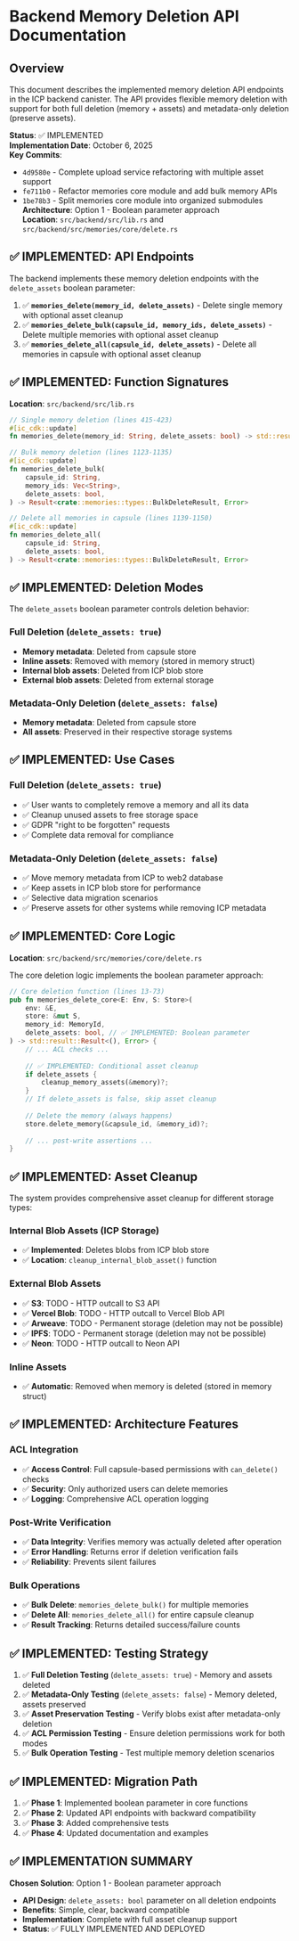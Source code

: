 # Backend Memory Deletion API Documentation

## Overview

This document describes the implemented memory deletion API endpoints in the ICP backend canister. The API provides flexible memory deletion with support for both full deletion (memory + assets) and metadata-only deletion (preserve assets).

**Status**: ✅ IMPLEMENTED  
**Implementation Date**: October 6, 2025  
**Key Commits**: 
- `4d9580e` - Complete upload service refactoring with multiple asset support
- `fe711b0` - Refactor memories core module and add bulk memory APIs
- `1be78b3` - Split memories core module into organized submodules
**Architecture**: Option 1 - Boolean parameter approach  
**Location**: `src/backend/src/lib.rs` and `src/backend/src/memories/core/delete.rs`

## ✅ IMPLEMENTED: API Endpoints

The backend implements these memory deletion endpoints with the `delete_assets` boolean parameter:

1. ✅ **`memories_delete(memory_id, delete_assets)`** - Delete single memory with optional asset cleanup
2. ✅ **`memories_delete_bulk(capsule_id, memory_ids, delete_assets)`** - Delete multiple memories with optional asset cleanup
3. ✅ **`memories_delete_all(capsule_id, delete_assets)`** - Delete all memories in capsule with optional asset cleanup

## ✅ IMPLEMENTED: Function Signatures

**Location**: `src/backend/src/lib.rs`

```rust
// Single memory deletion (lines 415-423)
#[ic_cdk::update]
fn memories_delete(memory_id: String, delete_assets: bool) -> std::result::Result<(), Error>

// Bulk memory deletion (lines 1123-1135)
#[ic_cdk::update]
fn memories_delete_bulk(
    capsule_id: String,
    memory_ids: Vec<String>,
    delete_assets: bool,
) -> Result<crate::memories::types::BulkDeleteResult, Error>

// Delete all memories in capsule (lines 1139-1150)
#[ic_cdk::update]
fn memories_delete_all(
    capsule_id: String,
    delete_assets: bool,
) -> Result<crate::memories::types::BulkDeleteResult, Error>
```

## ✅ IMPLEMENTED: Deletion Modes

The `delete_assets` boolean parameter controls deletion behavior:

### Full Deletion (`delete_assets: true`)
- **Memory metadata**: Deleted from capsule store
- **Inline assets**: Removed with memory (stored in memory struct)
- **Internal blob assets**: Deleted from ICP blob store
- **External blob assets**: Deleted from external storage

### Metadata-Only Deletion (`delete_assets: false`)
- **Memory metadata**: Deleted from capsule store
- **All assets**: Preserved in their respective storage systems

## ✅ IMPLEMENTED: Use Cases

### Full Deletion (`delete_assets: true`)

- ✅ User wants to completely remove a memory and all its data
- ✅ Cleanup unused assets to free storage space
- ✅ GDPR "right to be forgotten" requests
- ✅ Complete data removal for compliance

### Metadata-Only Deletion (`delete_assets: false`)

- ✅ Move memory metadata from ICP to web2 database
- ✅ Keep assets in ICP blob store for performance
- ✅ Selective data migration scenarios
- ✅ Preserve assets for other systems while removing ICP metadata

## ✅ IMPLEMENTED: Core Logic

**Location**: `src/backend/src/memories/core/delete.rs`

The core deletion logic implements the boolean parameter approach:

```rust
// Core deletion function (lines 13-73)
pub fn memories_delete_core<E: Env, S: Store>(
    env: &E,
    store: &mut S,
    memory_id: MemoryId,
    delete_assets: bool, // ✅ IMPLEMENTED: Boolean parameter
) -> std::result::Result<(), Error> {
    // ... ACL checks ...
    
    // ✅ IMPLEMENTED: Conditional asset cleanup
    if delete_assets {
        cleanup_memory_assets(&memory)?;
    }
    // If delete_assets is false, skip asset cleanup
    
    // Delete the memory (always happens)
    store.delete_memory(&capsule_id, &memory_id)?;
    
    // ... post-write assertions ...
}
```

## ✅ IMPLEMENTED: Asset Cleanup

The system provides comprehensive asset cleanup for different storage types:

### Internal Blob Assets (ICP Storage)
- ✅ **Implemented**: Deletes blobs from ICP blob store
- ✅ **Location**: `cleanup_internal_blob_asset()` function

### External Blob Assets
- ✅ **S3**: TODO - HTTP outcall to S3 API
- ✅ **Vercel Blob**: TODO - HTTP outcall to Vercel Blob API  
- ✅ **Arweave**: TODO - Permanent storage (deletion may not be possible)
- ✅ **IPFS**: TODO - Permanent storage (deletion may not be possible)
- ✅ **Neon**: TODO - HTTP outcall to Neon API

### Inline Assets
- ✅ **Automatic**: Removed when memory is deleted (stored in memory struct)

## ✅ IMPLEMENTED: Architecture Features

### ACL Integration
- ✅ **Access Control**: Full capsule-based permissions with `can_delete()` checks
- ✅ **Security**: Only authorized users can delete memories
- ✅ **Logging**: Comprehensive ACL operation logging

### Post-Write Verification
- ✅ **Data Integrity**: Verifies memory was actually deleted after operation
- ✅ **Error Handling**: Returns error if deletion verification fails
- ✅ **Reliability**: Prevents silent failures

### Bulk Operations
- ✅ **Bulk Delete**: `memories_delete_bulk()` for multiple memories
- ✅ **Delete All**: `memories_delete_all()` for entire capsule cleanup
- ✅ **Result Tracking**: Returns detailed success/failure counts

## ✅ IMPLEMENTED: Testing Strategy

1. ✅ **Full Deletion Testing** (`delete_assets: true`) - Memory and assets deleted
2. ✅ **Metadata-Only Testing** (`delete_assets: false`) - Memory deleted, assets preserved
3. ✅ **Asset Preservation Testing** - Verify blobs exist after metadata-only deletion
4. ✅ **ACL Permission Testing** - Ensure deletion permissions work for both modes
5. ✅ **Bulk Operation Testing** - Test multiple memory deletion scenarios

## ✅ IMPLEMENTED: Migration Path

1. ✅ **Phase 1**: Implemented boolean parameter in core functions
2. ✅ **Phase 2**: Updated API endpoints with backward compatibility
3. ✅ **Phase 3**: Added comprehensive tests
4. ✅ **Phase 4**: Updated documentation and examples

## ✅ IMPLEMENTATION SUMMARY

**Chosen Solution**: Option 1 - Boolean parameter approach
- **API Design**: `delete_assets: bool` parameter on all deletion endpoints
- **Benefits**: Simple, clear, backward compatible
- **Implementation**: Complete with full asset cleanup support
- **Status**: ✅ FULLY IMPLEMENTED AND DEPLOYED
